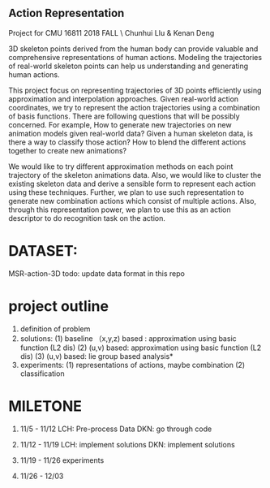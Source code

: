 ## Action Representation
Project for CMU 16811 2018 FALL \\
Chunhui LIu & Kenan Deng

3D skeleton points derived from the human body can provide valuable and comprehensive representations of human actions. Modeling the trajectories of real-world skeleton points can help us understanding and generating human actions.

This project focus on representing trajectories of 3D points efficiently using approximation and interpolation approaches. Given real-world action coordinates, we try to represent the action trajectories using a combination of basis functions. 
There are following questions that will be possibly concerned. For example, How to generate new trajectories on new animation models given real-world data? Given a human skeleton data, is there a way to classify those action? How to blend the different actions together to create new animations? 

We would like to try different approximation methods on each point trajectory of the skeleton animations data. Also, we would like to cluster the existing skeleton data and derive a sensible form to represent each action using these techniques. Further, we plan to use such representation to generate new combination actions which consist of multiple actions. Also, through this representation power, we plan to use this as an action descriptor to do recognition task on the action. 

# DATASET:
MSR-action-3D
todo: update data format in this repo

# project outline
1. definition of problem 
2. solutions:
  (1) baseline （x,y,z) based : approximation using basic function (L2 dis)
  (2) (u,v) based:  approximation using basic function (L2 dis)
  (3) (u,v) based: lie group based analysis*
3. experiments:
  (1) representations of actions, maybe combination
  (2) classification

# MILETONE
1. 11/5  - 11/12 
LCH: Pre-process Data 
DKN: go through code

2. 11/12 - 11/19
LCH: implement solutions
DKN: implement solutions

3. 11/19 - 11/26
experiments

4. 11/26 - 12/03
